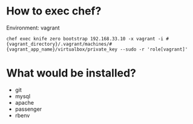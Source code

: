 # How to exec chef?

Environment: vagrant

```
chef exec knife zero bootstrap 192.168.33.10 -x vagrant -i #{vagrant_directory}/.vagrant/machines/#{vagrant_app_name}/virtualbox/private_key --sudo -r 'role[vagrant]'
```

# What would be installed?
 - git
 - mysql
 - apache
 - passenger
 - rbenv
